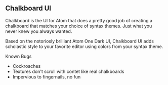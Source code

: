 ## Chalkboard UI

Chalkboard is the UI for Atom that does a pretty good job of creating a chalkboard that matches your choice of syntax themes. Just what you never knew you always wanted.

Based on the notoriosly brilliant Atom One Dark UI, Chalkboard UI adds scholastic style to your favorite editor using colors from your syntax theme.

Known Bugs
* Cockroaches
* Textures don't scroll with contet like real chalkboards
* Impervious to fingernails, no fun
